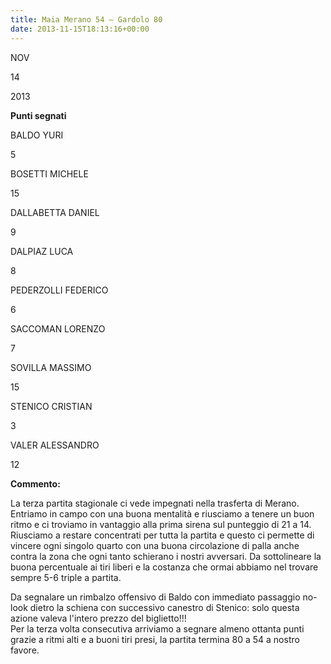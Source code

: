 ```yaml
---
title: Maia Merano 54 – Gardolo 80
date: 2013-11-15T18:13:16+00:00
---
```

NOV

14

2013

**Punti segnati**

BALDO YURI

5

BOSETTI MICHELE

15

DALLABETTA DANIEL

9

DALPIAZ LUCA

8

PEDERZOLLI FEDERICO

6

SACCOMAN LORENZO

7

SOVILLA MASSIMO

15

STENICO CRISTIAN

3

VALER ALESSANDRO

12

**Commento:**

La terza partita stagionale ci vede impegnati nella trasferta di Merano. Entriamo in campo con una buona mentalità e riusciamo a tenere un buon ritmo e ci troviamo in vantaggio alla prima sirena sul punteggio di 21 a 14. Riusciamo a restare concentrati per tutta la partita e questo ci permette di vincere ogni singolo quarto con una buona circolazione di palla anche contra la zona che ogni tanto schierano i nostri avversari. Da sottolineare la buona percentuale ai tiri liberi e la costanza che ormai abbiamo nel trovare sempre 5-6 triple a partita.

Da segnalare un rimbalzo offensivo di Baldo con immediato passaggio no-look dietro la schiena con successivo canestro di Stenico: solo questa azione valeva l'intero prezzo del biglietto!!!  
Per la terza volta consecutiva arriviamo a segnare almeno ottanta punti grazie a ritmi alti e a buoni tiri presi, la partita termina 80 a 54 a nostro favore.